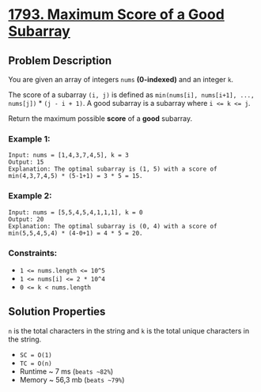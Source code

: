 # [1793. Maximum Score of a Good Subarray](https://leetcode.com/problems/maximum-score-of-a-good-subarray/description)

## Problem Description

You are given an array of integers `nums` **(0-indexed)** and an integer `k`.

The score of a subarray `(i, j)` is defined as `min(nums[i], nums[i+1], ..., nums[j])` * `(j - i + 1)`. A good subarray is a subarray where `i <= k <= j`.

Return the maximum possible **score** of a **good** subarray.



### Example 1:
```
Input: nums = [1,4,3,7,4,5], k = 3
Output: 15
Explanation: The optimal subarray is (1, 5) with a score of min(4,3,7,4,5) * (5-1+1) = 3 * 5 = 15.
```
### Example 2:
```
Input: nums = [5,5,4,5,4,1,1,1], k = 0
Output: 20
Explanation: The optimal subarray is (0, 4) with a score of min(5,5,4,5,4) * (4-0+1) = 4 * 5 = 20.
```

### Constraints:

* `1 <= nums.length <= 10^5`
* `1 <= nums[i] <= 2 * 10^4`
* `0 <= k < nums.length`

## Solution Properties

`n` is the total characters in the string and `k` is the total unique characters in the string.
* `SC = O(1)`
* `TC = O(n)`
* Runtime ~ 7 ms (`beats ~82%`)
* Memory ~ 56,3 mb (`beats ~79%`)